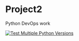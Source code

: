 # Project2
Python DevOps work


[![Test Multiple Python Versions](https://github.com/xyli1233/Project2/actions/workflows/main.yml/badge.svg)](https://github.com/xyli1233/Project2/actions/workflows/main.yml)
